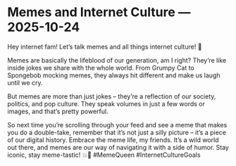 # Memes and Internet Culture — 2025-10-24

Hey internet fam! Let’s talk memes and all things internet culture! 🌟

Memes are basically the lifeblood of our generation, am I right? They’re like inside jokes we share with the whole world. From Grumpy Cat to Spongebob mocking memes, they always hit different and make us laugh until we cry.

But memes are more than just jokes – they’re a reflection of our society, politics, and pop culture. They speak volumes in just a few words or images, and that’s pretty powerful.

So next time you’re scrolling through your feed and see a meme that makes you do a double-take, remember that it’s not just a silly picture – it’s a piece of our digital history. Embrace the meme life, my friends. It’s a wild world out there, and memes are our way of navigating it with a side of humor. Stay iconic, stay meme-tastic! 💥📱 #MemeQueen #InternetCultureGoals